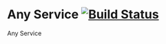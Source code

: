 # Any Service [![Build Status](https://travis-ci.org/Farislr/any-service.svg?branch=master)](https://travis-ci.org/Farislr/any-service)

Any Service
